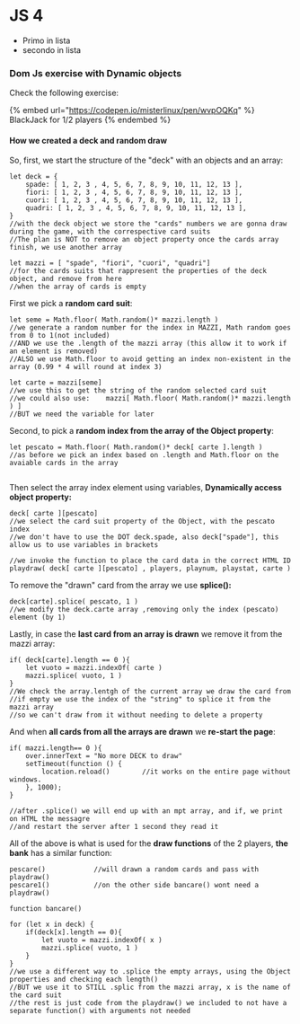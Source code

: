 # JS 4

* Primo in lista
* secondo in lista

### Dom Js exercise with Dynamic objects

Check the following exercise:

{% embed url="https://codepen.io/misterlinux/pen/wvpOQKq" %}
BlackJack for 1/2 players
{% endembed %}

#### How we created a deck and random draw

So, first, we start the structure of the "deck" with an objects and an array:

```
let deck = {
    spade: [ 1, 2, 3 , 4, 5, 6, 7, 8, 9, 10, 11, 12, 13 ],
    fiori: [ 1, 2, 3 , 4, 5, 6, 7, 8, 9, 10, 11, 12, 13 ],
    cuori: [ 1, 2, 3 , 4, 5, 6, 7, 8, 9, 10, 11, 12, 13 ],
    quadri: [ 1, 2, 3 , 4, 5, 6, 7, 8, 9, 10, 11, 12, 13 ],
}
//with the deck object we store the "cards" numbers we are gonna draw during the game, with the correspective card suits 
//The plan is NOT to remove an object property once the cards array finish, we use another array
 
let mazzi = [ "spade", "fiori", "cuori", "quadri"]
//for the cards suits that rappresent the properties of the deck object, and remove from here
//when the array of cards is empty

```

First we pick a **random card suit**:

```
let seme = Math.floor( Math.random()* mazzi.length )
//we generate a random number for the index in MAZZI, Math random goes from 0 to 1(not included)
//AND we use the .length of the mazzi array (this allow it to work if an element is removed)
//ALSO we use Math.floor to avoid getting an index non-existent in the array (0.99 * 4 will round at index 3) 

let carte = mazzi[seme]
//we use this to get the string of the random selected card suit
//we could also use:    mazzi[ Math.floor( Math.random()* mazzi.length ) ]
//BUT we need the variable for later

```

Second, to pick a **random index from the array of the Object property**:

```
let pescato = Math.floor( Math.random()* deck[ carte ].length )
//as before we pick an index based on .length and Math.floor on the avaiable cards in the array
 
```

Then select the array index element using variables, **Dynamically access object property:**

```
deck[ carte ][pescato]
//we select the card suit property of the Object, with the pescato index
//we don't have to use the DOT deck.spade, also deck["spade"], this allow us to use variables in brackets

//we invoke the function to place the card data in the correct HTML ID 
playdraw( deck[ carte ][pescato] , players, playnum, playstat, carte )

```

To remove the "drawn" card from the array we use **splice():**

```
deck[carte].splice( pescato, 1 )
//we modify the deck.carte array ,removing only the index (pescato) element (by 1)

```

Lastly, in case the **last card from an array is drawn** we remove it from the mazzi array:

```
if( deck[carte].length == 0 ){
    let vuoto = mazzi.indexOf( carte ) 
    mazzi.splice( vuoto, 1 )
}
//We check the array.lentgh of the current array we draw the card from 
//if empty we use the index of the "string" to splice it from the mazzi array
//so we can't draw from it without needing to delete a property

```

And when **all cards from all the arrays are drawn** we **re-start the page**:

```
if( mazzi.length== 0 ){
    over.innerText = "No more DECK to draw"
    setTimeout(function () {
        location.reload()        //it works on the entire page without windows.
    }, 1000);
}

//after .splice() we will end up with an mpt array, and if, we print on HTML the messagre
//and restart the server after 1 second they read it

```

All of the above is what is used for the **draw functions** of the 2 players, **the bank** has a similar function:

```
pescare()            //will drawn a random cards and pass with playdraw()
pescare1()           //on the other side bancare() wont need a playdraw()

function bancare()

for (let x in deck) {
    if(deck[x].length == 0){
        let vuoto = mazzi.indexOf( x ) 
        mazzi.splice( vuoto, 1 )
    }
}
//we use a different way to .splice the empty arrays, using the Object properties and checking each length()
//BUT we use it to STILL .splic from the mazzi array, x is the name of the card suit
//the rest is just code from the playdraw() we included to not have a separate function() with arguments not needed

```

